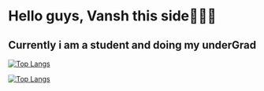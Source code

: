 # Hello guys, Vansh this side🙋🏻‍♂️
## Currently i am a student and doing my underGrad
[![Top Langs](https://github-readme-stats.vercel.app/api/top-langs/?username=Vansh-1419&layout=compact)](https://github.com/anuraghazra/github-readme-stats)

[![Top Langs](https://github-readme-stats.vercel.app/api/top-langs/?username=Vansh-1419&layout=compact)](https://github.com/anuraghazra/github-readme-stats)
<!--
**Vansh-1419/Vansh-1419** is a ✨ _special_ ✨ repository because its `README.md` (this file) appears on your GitHub profile.

Here are some ideas to get you started:

- 🔭 I’m currently working on ...
- 🌱 I’m currently learning ...
- 👯 I’m looking to collaborate on ...
- 🤔 I’m looking for help with ...
- 💬 Ask me about ...
- 📫 How to reach me: ...
- 😄 Pronouns: ...
- ⚡ Fun fact: ...
-->
